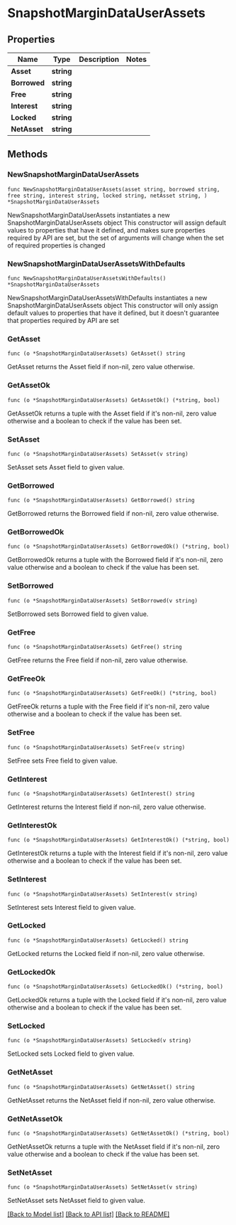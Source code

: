 # SnapshotMarginDataUserAssets

## Properties

Name | Type | Description | Notes
------------ | ------------- | ------------- | -------------
**Asset** | **string** |  | 
**Borrowed** | **string** |  | 
**Free** | **string** |  | 
**Interest** | **string** |  | 
**Locked** | **string** |  | 
**NetAsset** | **string** |  | 

## Methods

### NewSnapshotMarginDataUserAssets

`func NewSnapshotMarginDataUserAssets(asset string, borrowed string, free string, interest string, locked string, netAsset string, ) *SnapshotMarginDataUserAssets`

NewSnapshotMarginDataUserAssets instantiates a new SnapshotMarginDataUserAssets object
This constructor will assign default values to properties that have it defined,
and makes sure properties required by API are set, but the set of arguments
will change when the set of required properties is changed

### NewSnapshotMarginDataUserAssetsWithDefaults

`func NewSnapshotMarginDataUserAssetsWithDefaults() *SnapshotMarginDataUserAssets`

NewSnapshotMarginDataUserAssetsWithDefaults instantiates a new SnapshotMarginDataUserAssets object
This constructor will only assign default values to properties that have it defined,
but it doesn't guarantee that properties required by API are set

### GetAsset

`func (o *SnapshotMarginDataUserAssets) GetAsset() string`

GetAsset returns the Asset field if non-nil, zero value otherwise.

### GetAssetOk

`func (o *SnapshotMarginDataUserAssets) GetAssetOk() (*string, bool)`

GetAssetOk returns a tuple with the Asset field if it's non-nil, zero value otherwise
and a boolean to check if the value has been set.

### SetAsset

`func (o *SnapshotMarginDataUserAssets) SetAsset(v string)`

SetAsset sets Asset field to given value.


### GetBorrowed

`func (o *SnapshotMarginDataUserAssets) GetBorrowed() string`

GetBorrowed returns the Borrowed field if non-nil, zero value otherwise.

### GetBorrowedOk

`func (o *SnapshotMarginDataUserAssets) GetBorrowedOk() (*string, bool)`

GetBorrowedOk returns a tuple with the Borrowed field if it's non-nil, zero value otherwise
and a boolean to check if the value has been set.

### SetBorrowed

`func (o *SnapshotMarginDataUserAssets) SetBorrowed(v string)`

SetBorrowed sets Borrowed field to given value.


### GetFree

`func (o *SnapshotMarginDataUserAssets) GetFree() string`

GetFree returns the Free field if non-nil, zero value otherwise.

### GetFreeOk

`func (o *SnapshotMarginDataUserAssets) GetFreeOk() (*string, bool)`

GetFreeOk returns a tuple with the Free field if it's non-nil, zero value otherwise
and a boolean to check if the value has been set.

### SetFree

`func (o *SnapshotMarginDataUserAssets) SetFree(v string)`

SetFree sets Free field to given value.


### GetInterest

`func (o *SnapshotMarginDataUserAssets) GetInterest() string`

GetInterest returns the Interest field if non-nil, zero value otherwise.

### GetInterestOk

`func (o *SnapshotMarginDataUserAssets) GetInterestOk() (*string, bool)`

GetInterestOk returns a tuple with the Interest field if it's non-nil, zero value otherwise
and a boolean to check if the value has been set.

### SetInterest

`func (o *SnapshotMarginDataUserAssets) SetInterest(v string)`

SetInterest sets Interest field to given value.


### GetLocked

`func (o *SnapshotMarginDataUserAssets) GetLocked() string`

GetLocked returns the Locked field if non-nil, zero value otherwise.

### GetLockedOk

`func (o *SnapshotMarginDataUserAssets) GetLockedOk() (*string, bool)`

GetLockedOk returns a tuple with the Locked field if it's non-nil, zero value otherwise
and a boolean to check if the value has been set.

### SetLocked

`func (o *SnapshotMarginDataUserAssets) SetLocked(v string)`

SetLocked sets Locked field to given value.


### GetNetAsset

`func (o *SnapshotMarginDataUserAssets) GetNetAsset() string`

GetNetAsset returns the NetAsset field if non-nil, zero value otherwise.

### GetNetAssetOk

`func (o *SnapshotMarginDataUserAssets) GetNetAssetOk() (*string, bool)`

GetNetAssetOk returns a tuple with the NetAsset field if it's non-nil, zero value otherwise
and a boolean to check if the value has been set.

### SetNetAsset

`func (o *SnapshotMarginDataUserAssets) SetNetAsset(v string)`

SetNetAsset sets NetAsset field to given value.



[[Back to Model list]](../README.md#documentation-for-models) [[Back to API list]](../README.md#documentation-for-api-endpoints) [[Back to README]](../README.md)


